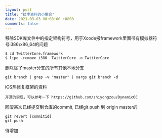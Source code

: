```yaml
---
layout: post
title: "技术资料的小集合"
date: 2021-03-03 00:08:00 +0800
comments: false
---
```


移除SDK库文件中的指定架构符号，用于Xcode报framework里面带有模拟器符号i386\x86_64的问题

```
$ cd TwitterCore.framework
$ lipo -remove i386  TwitterCore -o TwitterCore
```

删除除了master分支的所有其他本地分支

```
git branch | grep -v "master" | xargs git branch -d
```

iOS热修复框架的资料
```
开源的实现，可以参考一下 https://github.com/zhiyongzou/DynamicOC
```

回滚某次已经提交到仓库的commit, 已经git push 到 origin master的

```
git revert [commitid]
git push
```

待增加
